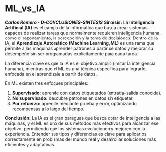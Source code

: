 # ML_vs_IA

**_Carlos Romero - D-CONCLUSIONES-SINTESIS_**
**Síntesis:**
La **Inteligencia Artificial (IA)** es el campo de la informática que busca crear sistemas capaces de realizar tareas que normalmente requieren inteligencia humana, como el razonamiento, la percepción y la toma de decisiones.
Dentro de la IA, el **Aprendizaje Automático (Machine Learning, ML)** es una rama que permite a las máquinas aprender patrones a partir de datos y mejorar su desempeño sin ser programadas explícitamente para cada tarea.

La diferencia clave es que la IA es el objetivo amplio (imitar la inteligencia humana), mientras que el ML es una técnica específica para lograrlo, enfocada en el aprendizaje a partir de datos.

En ML existen tres enfoques principales:

1. **Supervisado:** aprende con datos etiquetados (entrada–salida conocida).
2. **No supervisado:** descubre patrones en datos sin etiquetar.
3. **Por refuerzo:** aprende mediante prueba y error, optimizando recompensas a lo largo del tiempo.

**Conclusión:**
La IA es el gran paraguas que busca dotar de inteligencia a las máquinas, y el ML es uno de sus métodos más efectivos para alcanzar ese objetivo, 
permitiendo que los sistemas evolucionen y mejoren con la experiencia. Entender sus tipos y diferencias es clave para aplicarlos correctamente en 
problemas del mundo real y desarrollar soluciones más eficientes y adaptativas.
